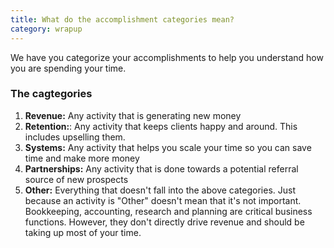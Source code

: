 ```yaml
---
title: What do the accomplishment categories mean?
category: wrapup
---
```

We have you categorize your accomplishments to help you understand how you are spending your time.

### The cagtegories

1. **Revenue:** Any activity that is generating new money
2. **Retention:**: Any activity that keeps clients happy and around. This includes upselling them.
3. **Systems:** Any activity that helps you scale your time so you can save time and make more money
4. **Partnerships:** Any activity that is done towards a potential referral source of new prospects
5. **Other:** Everything that doesn't fall into the above categories. Just because an activity is "Other" doesn't mean that it's not important. Bookkeeping, accounting, research and planning are critical business functions. However, they don't directly drive revenue and should be taking up most of your time.
